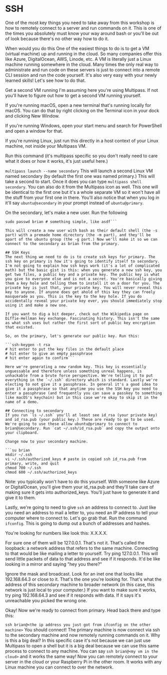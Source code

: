 # SSH
One of the most key things you need to take away from this workshop is how to remotely connect to a server and run commands on it. This is one of the times you absolutely must know your way around bash or you'll be out of look because there's no other way how to do it.

When would you do this
One of the easiest things to do is to get a VM (virtual machine) up and running in the cloud. So many companies offer this like Azure, DigitalOcean, AWS, Linode, etc. A VM is literally just a Linux machine running somewhere in the cloud. Many times the only real way to administrate and run code on these servers is just to connect into a remote CLI session and run the code yourself. It's also very easy with your newly learned skills! Let's see how to do that.

Get a second VM running
I'm assuming here you're using Multipass. If not you'll have to figure out how to get a second VM running yourself.

If you're running macOS, open a new terminal that's running locally for macOS. You can do that by right clicking on the Terminal icon in your dock and clicking New Window.

If you're running Windows, open your start menu and search for PowerShell and open a window for that.

If you're running Linux, just run this directly in a host context of your Linux machine, not inside your Multipass VM.

Run this command (it's multipass specific so you don't really need to care what it does or how it works, it's just useful here.)

`multipass launch --name secondary`
This will launch a second Linux VM named secondary (by default the first one was named primary.) This will take a second to start. Once it does you can type `multipass shell secondary`. You can also do it from the Multipass icon as well. This one will be identical to the first one but it's a whole separate VM so it won't have all the stuff from your first one in there. You'll also notice that when you log in it'll say `ubuntu@secondary` in your prompt instead of `ubuntu@primary`.

On the secondary, let's make a new user. Run the following

```sudo useradd -s /bin/bash -m -g ubuntu brian
sudo passwd brian # something simple, like asdf```

This will create a new user with bash as their default shell (the -s part) with a premade home directory (the -m part), and they'll be apart of the ubuntu group (the -g part.) Now we'll make it so we can connect to the secondary as brian from the primary.

## SSH Keys
The next thing we need to do is to create ssh keys for primary. The ssh key on primary is how it's going to identify itself to secondary. I'm not going to explain how ssh keys work (it's a lot of complicated math) but the basic gist is this: when you generate a new ssh key, you get two files, a public key and a private key. The public key is what you give to everyone else and is not a secret. You're basically giving them a key hole and telling them to install it on a door for you. The private key is just that, your private key. You will never reveal this key to anyone. If anyone does get ahold of this key they can freely masquerade as you. This is the key to the key hole. If you do accidentally reveal your private key ever, you should immediately stop using it and make a new one.

If you want to dig a bit deeper, check out the Wikipedia page on Diffie-Hellman key exchange. Fascinating history. This isn't the same as what ssh uses but rather the first sort of public key encryption that existed.

So, on the primary, let's generate our public key. Run this:

```ssh-keygen -t rsa
# hit enter to put the key files in the default place
# hit enter to give an empty passphrase
# hit enter again to confirm```

Here we're generating a new random key. This key is essentially unguessable and therefore unless something unreal happens, is unhackable from a brute force perspective. We're telling it to put everything in the `~/.ssh` directory which is standard. Lastly we're electing to not give it a passphrase. In general it's a good idea to give it a passphrase so that anytime you use the SSH key you need to enter a passphrase (and frequently you can save a passkey to something like macOS's keychain) but in this case we're okay to skip it in the name of a demo.

## Connecting to secondary
If you run `ls ~/.ssh` you'll at least see id_rsa (your private key) and id_rsa.pub (your public key.) These are ready to go to be used. We're going to use these allow ubuntu@primary to connect to brian@secondary. Run `cat ~/.ssh/id_rsa.pub` and copy the output onto your clipboard.

Change now to your secondary machine.

```su brian
mkdir ~/.ssh
vi ~/.ssh/authorized_keys # paste in copied ssh id_rsa.pub from primary, write, and quit
chmod 700 ~/.ssh
chmod 600 ~/.ssh/authorized_keys
```
Note: you typically won't have to do this yourself. With someone like Azure or DigitalOcean, you'll give them your id_rsa.pub and they'll take care of making sure it gets into authorized_keys. You'll just have to generate it and give it to them.

Lastly, we're going to need to give `ssh` an address to connect to. Just like you need an address to mail a letter to, you need an IP address to tell your computer where to connect to. Let's go grab that. Run the command `ifconfig`. This is going to dump out a bunch of addresses and hashes.

You're looking for numbers like look this: X.X.X.X.

For sure one of them will be 127.0.0.1. That's not it. That's called the loopback: a network address that refers to the same machine. Connecting to that would be like mailing a letter to yourself. Try ping 127.0.0.1. This will send little packets of data to that address and see if it responds. It'd be like looking in a mirror and saying "hey you there?"

Ignore the mask and broadcast. Look for an inet one that looks like 192.168.64.3 or close to it. That's the one you're looking for. That's what the address of this secondary machine to broader network (in this case, this network is just local to your computer.) If you want to make sure it works, try ping 192.168.64.3 and see if it responds with data. If it says it's unreachable you picked the wrong one.

Okay! Now we're ready to connect from primary. Head back there and type this:

`ssh brian@<the ip address you just got from ifconfig on the other machine>`
You should connect! The primary machine is now connect via ssh to the secondary machine and now remotely running commands on it. Why is this a big deal? In this specific case it's not because we can just use Multipass to open a shell but it is a big deal because we can use this same process to connect to any machine. You can say `ssh brian@<my vm in the cloud>` and it works the same way! Now you can remotely connect to your server in the cloud or your Raspberry Pi in the other room. It works with any Linux machine you can connect to over the network.